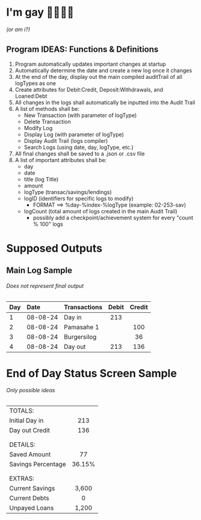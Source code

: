 # I'm gay 🦌🦌🦌🦌

###### (or am i?)

## Program IDEAS: Functions & Definitions

1. Program automatically updates important changes at startup
2. Automatically determine the date and create a new log once it changes
3. At the end of the day, display out the main compiled auditTrail of all logTypes as one
4. Create attributes for Debit:Credit, Deposit:Withdrawals, and Loaned:Debt
5. All changes in the logs shall automatically be inputted into the Audit Trail
6. A list of methods shall be:  
      - New Transaction (with parameter of logType)  
      - Delete Transaction  
      - Modify Log  
      - Display Log (with parameter of logType)  
      - Display Audit Trail (logs compiler)  
      - Search Logs (using date, day, logType, etc.)  
7. All final changes shall be saved to a .json or .csv file
8. A list of important attributes shall be:  
      - day  
      - date  
      - title (log Title)  
      - amount  
      - logType (transac/savings/lendings)  
      - logID (identifiers for specific logs to modify)  
        - FORMAT ==> %day-%index-%logType (example: 02-253-sav)  
      - logCount (total amount of logs created in the main Audit Trail)  
        - possibly add a checkpoint/achievement system for every "count % 100" logs  

# Supposed Outputs

## Main Log Sample
###### Does not represent final output

| Day | Date     | Transactions | Debit   | Credit   |
| --- | :----    | :----------- | :-----: | :------: |
| 1   | 08-08-24 | Day in       | 213     |          |
| 2   | 08-08-24 | Pamasahe 1   |         | 100      |
| 3   | 08-08-24 | Burgersilog  |         | 36       |
| 4   | 08-08-24 | Day out      | 213     | 136      |

# End of Day Status Screen Sample
###### Only possible ideas

<!-- <code> -->

|                    |         |
| :----------------- | :-----: |
| TOTALS:            |         |
| Initial Day in     | 213     |
| Day out Credit     | 136     |
|                    |         |
|                    |         |
| DETAILS:           |         |
| Saved Amount       | 77      |
| Savings Percentage | 36.15%  | 
|                    |         |
|                    |         |
| EXTRAS:            |         |
| Current Savings    | 3,600   |
| Current Debts      | 0       |
| Unpayed Loans      | 1,200   |

<!-- </code> -->
